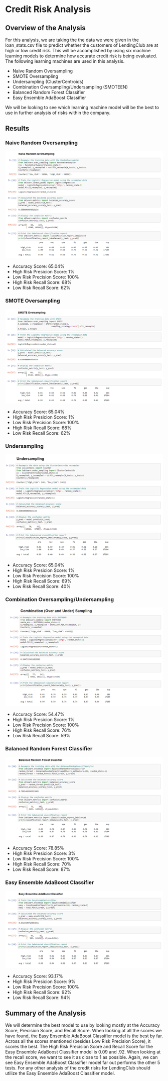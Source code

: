 # Credit Risk Analysis

## Overview of the Analysis
For this analysis, we are taking the the data we were given in the loan_stats.csv file to predict whether the customers of LendingClub are at high or low credit risk. This will be accomplished by using six machine learning models to determine how accurate credit risk is being evaluated. The following learning machines are used in this analysis.

  - Naive Random Oversampling
  - SMOTE Oversampling
  - Undersampling (ClusterCentroids)
  - Combination Oversampling/Undersampling (SMOTEEN)
  - Balanced Random Forest Classifier
  - Easy Ensemble AdaBoost Classifier
 
 We will be looking to see which learning machine model will be the best to use in further analysis of risks within the company.

## Results

### Naive Random Oversampling
![naive_random_oversampling.png](https://github.com/mackalys/Credit_Risk_Analysis/blob/main/resources/images/naive_random_oversampling.png)
- Accuracy Score: 65.04%
- High Risk Presicion Score: 1%
- Low Risk Precision Score: 100%
- High Risk Recall Score: 68%
- Low Risk Recall Score: 62%
### SMOTE Oversampling
![smote_oversampling.png](https://github.com/mackalys/Credit_Risk_Analysis/blob/main/resources/images/smote_oversampling.png)
- Accuracy Score: 65.04%
- High Risk Presicion Score: 1%
- Low Risk Precision Score: 100%
- High Risk Recall Score: 68%
- Low Risk Recall Score: 62%
### Undersampling
![undersampling.png](https://github.com/mackalys/Credit_Risk_Analysis/blob/main/resources/images/undersampling.png)
- Accuracy Score: 65.04%
- High Risk Presicion Score: 1%
- Low Risk Precision Score: 100%
- High Risk Recall Score: 69%
- Low Risk Recall Score: 40%
### Combination Oversampling/Undersampling
![combination_overunder_sampling.png](https://github.com/mackalys/Credit_Risk_Analysis/blob/main/resources/images/combination_overunder_sampling.png)
- Accuracy Score: 54.47%
- High Risk Presicion Score: 1%
- Low Risk Precision Score: 100%
- High Risk Recall Score: 76%
- Low Risk Recall Score: 59%
### Balanced Random Forest Classifier
![balanced_random_forest_classifier.png](https://github.com/mackalys/Credit_Risk_Analysis/blob/main/resources/images/balanced_random_forest_classifier.png)
- Accuracy Score: 78.85%
- High Risk Presicion Score: 3%
- Low Risk Precision Score: 100%
- High Risk Recall Score: 70%
- Low Risk Recall Score: 87%
### Easy Ensemble AdaBoost Classifier
![easy_ensemble_adaboost_classifier.png](https://github.com/mackalys/Credit_Risk_Analysis/blob/main/resources/images/easy_ensemble_adaboost_classifier.png)
- Accuracy Score: 93.17%
- High Risk Presicion Score: 9%
- Low Risk Precision Score: 100%
- High Risk Recall Score: 92%
- Low Risk Recall Score: 94%
## Summary of the Analysis
We will determine the best model to use by looking mostly at the Accuracy Score, Precision Score, and Recall Score. When looking at all the scores we have found, the Easy Ensemble AdaBoost Classifier model is the best by far. Across all the scores mentioned (besides Low Risk Precision Score), it scores the best. The High Risk Precision Score and Recall Score for the Easy Ensemble AdaBoost Classifier model is 0.09 and .92. When looking at the recall score, we want to see it as close to 1 as possible. Again, we can see Easy Ensemble AdaBoost Classifier model far out performs the other 5 tests. For any other analysis of the credit risks for LendingClub should utilize the Easy Ensemble AdaBoost Classifier model.
